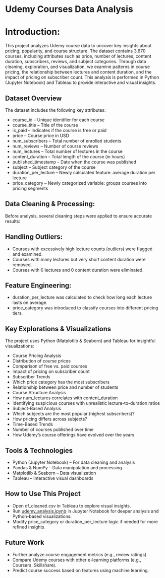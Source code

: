 # Udemy Courses Data Analysis

# Introduction:
This project analyzes Udemy course data to uncover key insights about pricing, popularity, and course structure. 
The dataset contains 3,670 courses, including attributes such as price, number of lectures, content duration, subscribers, reviews, and subject categories.
Through data cleaning, exploration, and visualization, we examine patterns in course pricing, the relationship between lectures and content duration, and the impact of pricing on subscriber count. 
This analysis is performed in Python (Jupyter Notebook) and Tableau to provide interactive and visual insights.


## Dataset Overview
The dataset includes the following key attributes:
- course_id – Unique identifier for each course
- course_title – Title of the course
- is_paid – Indicates if the course is free or paid
- price – Course price in USD
- num_subscribers – Total number of enrolled students
- num_reviews – Number of course reviews
- num_lectures – Total number of lectures in the course
- content_duration – Total length of the course (in hours)
- published_timestamp – Date when the course was published
- subject – Subject category of the course
- duration_per_lecture – Newly calculated feature: average duration per lecture
- price_category – Newly categorized variable: groups courses into pricing segments


## Data Cleaning & Processing:
Before analysis, several cleaning steps were applied to ensure accurate results:

## Handling Outliers:
- Courses with excessively high lecture counts (outliers) were flagged and examined.
- Courses with many lectures but very short content duration were removed.
- Courses with 0 lectures and 0 content duration were eliminated.

## Feature Engineering:
- duration_per_lecture was calculated to check how long each lecture lasts on average.
- price_category was introduced to classify courses into different pricing tiers.

## Key Explorations & Visualizations
The project uses Python (Matplotlib & Seaborn) and Tableau for insightful visualizations:
- Course Pricing Analysis
- Distribution of course prices
- Comparison of free vs. paid courses
- Impact of pricing on subscriber count
- Subscriber Trends
- Which price category has the most subscribers
- Relationship between price and number of students
- Course Structure Analysis
- How num_lectures correlates with content_duration
- Identifying suspicious courses with unrealistic lecture-to-duration ratios
- Subject-Based Analysis
- Which subjects are the most popular (highest subscribers)?
- How pricing differs across subjects?
- Time-Based Trends
- Number of courses published over time
- How Udemy’s course offerings have evolved over the years

## Tools & Technologies
- Python (Jupyter Notebook) – For data cleaning and analysis
- Pandas & NumPy – Data manipulation and processing
- Matplotlib & Seaborn – Data visualization
- Tableau – Interactive visual dashboards

## How to Use This Project
- Open df_cleaned.csv in Tableau to explore visual insights.
- Run [udemy_analysis.ipynb](https://github.com/Mae-Shahvirdi/Udemy-Courses-Data-Analysis/blob/main/Udemy-Course.ipynb) in Jupyter Notebook for deeper analysis and Python-based visualizations.
- Modify price_category or duration_per_lecture logic if needed for more refined insights.

## Future Work
- Further analyze course engagement metrics (e.g., review ratings).
- Compare Udemy courses with other e-learning platforms (e.g., Coursera, Skillshare).
- Predict course success based on features using machine learning.
